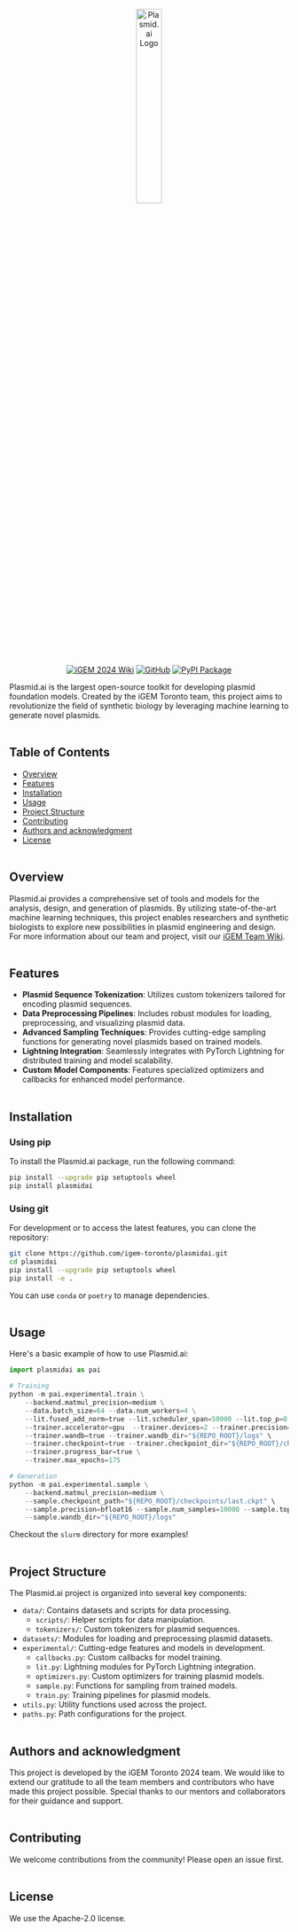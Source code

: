 <p align="center">
  <img src="https://github.com/user-attachments/assets/7c6114cf-f795-45d5-9c11-a31b3cf48f34" alt="Plasmid.ai Logo" width="30%" height="30%" style="vertical-align: middle;"/>
</p>

<p align="center">
  <a href="https://2024.igem.wiki/utoronto/"><img src="https://img.shields.io/badge/iGEM-2024%20Wiki-00B89E?style=for-the-badge&logo=wikipedia&logoColor=white" alt="iGEM 2024 Wiki"></a>
  <a href="https://github.com/igem-toronto/plasmidai"><img src="https://img.shields.io/badge/GitHub-Code-4A90E2?style=for-the-badge&logo=github&logoColor=white" alt="GitHub"></a>
  <a href="https://pypi.org/project/plasmidai/"><img src="https://img.shields.io/badge/PyPI-Package-FFBF00?style=for-the-badge&logo=pypi&logoColor=white" alt="PyPI Package"></a>
</p>

Plasmid.ai is the largest open-source toolkit for developing plasmid foundation models. Created by the iGEM Toronto team, this project aims to revolutionize the field of synthetic biology by leveraging machine learning to generate novel plasmids.
<br><br>

## Table of Contents
- [Overview](#overview)
- [Features](#features)
- [Installation](#installation)
- [Usage](#usage)
- [Project Structure](#project-structure)
- [Contributing](#contributing)
- [Authors and acknowledgment](#authors-and-acknowledgment)
- [License](#license)
<br><br>

## Overview

Plasmid.ai provides a comprehensive set of tools and models for the analysis, design, and generation of plasmids. By utilizing state-of-the-art machine learning techniques, this project enables researchers and synthetic biologists to explore new possibilities in plasmid engineering and design. For more information about our team and project, visit our [iGEM Team Wiki](https://igem.skule.ca/).
<br><br>

## Features

- **Plasmid Sequence Tokenization**: Utilizes custom tokenizers tailored for encoding plasmid sequences.
- **Data Preprocessing Pipelines**: Includes robust modules for loading, preprocessing, and visualizing plasmid data.
- **Advanced Sampling Techniques**: Provides cutting-edge sampling functions for generating novel plasmids based on trained models.
- **Lightning Integration**: Seamlessly integrates with PyTorch Lightning for distributed training and model scalability.
- **Custom Model Components**: Features specialized optimizers and callbacks for enhanced model performance.
<br><br>

## Installation

### Using pip

To install the Plasmid.ai package, run the following command:

```bash
pip install --upgrade pip setuptools wheel
pip install plasmidai
```

### Using git

For development or to access the latest features, you can clone the repository:

```bash
git clone https://github.com/igem-toronto/plasmidai.git
cd plasmidai
pip install --upgrade pip setuptools wheel
pip install -e .
```

You can use `conda` or `poetry` to manage dependencies.
<br><br>


## Usage
Here's a basic example of how to use Plasmid.ai:

```python
import plasmidai as pai

# Training
python -m pai.experimental.train \
    --backend.matmul_precision=medium \
    --data.batch_size=64 --data.num_workers=4 \
    --lit.fused_add_norm=true --lit.scheduler_span=50000 --lit.top_p=0.9 \
    --trainer.accelerator=gpu  --trainer.devices=2 --trainer.precision=bf16-mixed \
    --trainer.wandb=true --trainer.wandb_dir="${REPO_ROOT}/logs" \
    --trainer.checkpoint=true --trainer.checkpoint_dir="${REPO_ROOT}/checkpoints" \
    --trainer.progress_bar=true \
    --trainer.max_epochs=175

# Generation
python -m pai.experimental.sample \
    --backend.matmul_precision=medium \
    --sample.checkpoint_path="${REPO_ROOT}/checkpoints/last.ckpt" \
    --sample.precision=bfloat16 --sample.num_samples=10000 --sample.top_p=0.9 \
    --sample.wandb_dir="${REPO_ROOT}/logs"
```
Checkout the `slurm` directory for more examples!
<br><br>


## Project Structure

The Plasmid.ai project is organized into several key components:

- `data/`: Contains datasets and scripts for data processing.
  - `scripts/`: Helper scripts for data manipulation.
  - `tokenizers/`: Custom tokenizers for plasmid sequences.
- `datasets/`: Modules for loading and preprocessing plasmid datasets.
- `experimental/`: Cutting-edge features and models in development.
  - `callbacks.py`: Custom callbacks for model training.
  - `lit.py`: Lightning modules for PyTorch Lightning integration.
  - `optimizers.py`: Custom optimizers for training plasmid models.
  - `sample.py`: Functions for sampling from trained models.
  - `train.py`: Training pipelines for plasmid models.
- `utils.py`: Utility functions used across the project.
- `paths.py`: Path configurations for the project.
<br><br>


## Authors and acknowledgment

This project is developed by the iGEM Toronto 2024 team. We would like to extend our gratitude to all the team members and contributors who have made this project possible. Special thanks to our mentors and collaborators for their guidance and support.
<br><br>


## Contributing

We welcome contributions from the community! Please open an issue first.
<br><br>

## License

We use the Apache-2.0 license.
